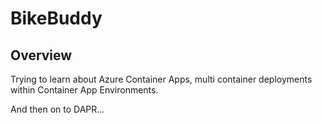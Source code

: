 # BikeBuddy

## Overview

Trying to learn about Azure Container Apps, multi container deployments within Container App Environments.

And then on to DAPR...


